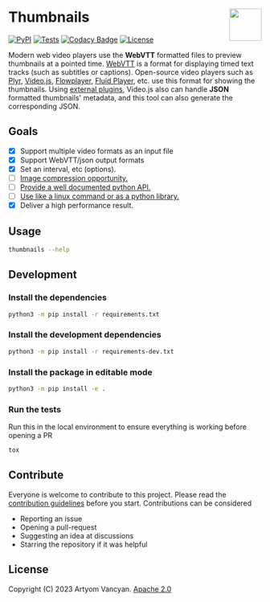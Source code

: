 # Thumbnails <img src="https://github.com/pysnippet.png" align="right" height="64" />

[![PyPI](https://img.shields.io/pypi/v/thumbnails.svg)](https://pypi.org/project/thumbnails/)
[![Tests](https://github.com/pysnippet/thumbnails/actions/workflows/tests.yml/badge.svg)](https://github.com/pysnippet/thumbnails/actions/workflows/tests.yml)
[![Codacy Badge](https://app.codacy.com/project/badge/Grade/ab5414af4c9546fe97ad64365e2a66f0)](https://www.codacy.com?utm_source=github.com&amp;utm_medium=referral&amp;utm_content=pysnippet/thumbnails&amp;utm_campaign=Badge_Grade)
[![License](https://img.shields.io/pypi/l/thumbnails.svg)](https://github.com/pysnippet/thumbnails/blob/master/LICENSE)

Modern web video players use the **WebVTT** formatted files to preview thumbnails at a pointed time.
[WebVTT](https://www.w3.org/TR/webvtt1/) is a format for displaying timed text tracks (such as subtitles or captions).
Open-source video players such as [Plyr](https://github.com/sampotts/plyr), [Video.js](https://github.com/videojs/video.js),
[Flowplayer](https://github.com/flowplayer/flowplayer), [Fluid Player](https://github.com/fluid-player/fluid-player),
etc. use this format for showing the thumbnails. Using [external plugins](https://github.com/brightcove/videojs-thumbnails),
Video.js also can handle **JSON** formatted thumbnails' metadata, and this tool can also generate the corresponding JSON.

## Goals

[//]: # (TODO: replace this whole section with a "Why use this tool?" section by describing the below clauses.)

- [x] Support multiple video formats as an input file
- [x] Support WebVTT/json output formats
- [x] Set an interval, etc (options).
- [ ] [Image compression opportunity.](https://github.com/pysnippet/thumbnails/issues/29)
- [ ] [Provide a well documented python API.](https://github.com/pysnippet/thumbnails/issues/11)
- [ ] [Use like a linux command or as a python library.](https://github.com/pysnippet/thumbnails/issues/18)
- [x] Deliver a high performance result.

## Usage

```bash
thumbnails --help
```

[//]: # (TODO: usage for CLI and python API)

## Development

### Install the dependencies
```bash
python3 -m pip install -r requirements.txt
```

### Install the development dependencies
```bash
python3 -m pip install -r requirements-dev.txt
```

### Install the package in editable mode
```bash
python3 -m pip install -e .
```

### Run the tests
Run this in the local environment to ensure everything is working before opening a PR
```bash
tox
```

## Contribute

Everyone is welcome to contribute to this project. Please read the [contribution guidelines](https://github.com/pysnippet/instructions#readme)
before you start. Contributions can be considered
 - Reporting an issue
 - Opening a pull-request
 - Suggesting an idea at discussions
 - Starring the repository if it was helpful

## License

Copyright (C) 2023 Artyom Vancyan. [Apache 2.0](LICENSE)
